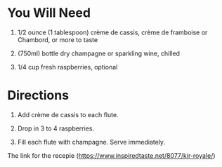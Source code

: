 # You Will Need

1. 1/2 ounce (1 tablespoon) crème de cassis, crème de framboise or Chambord, or more to taste

2. (750ml) bottle dry champagne or sparkling wine, chilled

3.  1/4 cup fresh raspberries, optional

# Directions

1. Add crème de cassis to each flute.

2. Drop in 3 to 4 raspberries.

3. Fill each flute with champagne. Serve immediately.


The link for the recepie (https://www.inspiredtaste.net/8077/kir-royale/)